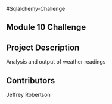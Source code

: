 #Sqlalchemy-Challenge

## Module 10 Challenge

## Project Description
Analysis and output of weather readings

## Contributors
Jeffrey Robertson
